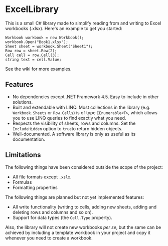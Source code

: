 # ExcelLibrary

This is a small C# library made to simplify reading from and writing to Excel workbooks (.xlsx). Here's an example to get you started:

    Workbook workbook = new Workbook();
    workbook.Open("Book1.xlsx");
    Sheet sheet = workbook.Sheet("Sheet1");
    Row row = sheet.Row(2);
    Cell cell = row.Cell(3);
    string text = cell.Value;

See the wiki for more examples.

## Features

* No dependencies except .NET Framework 4.5. Easy to include in other solutions.
* Built and extendable with LINQ. Most collections in the library (e.g. `Workbook.Sheets` or `Row.Cells`) is of type `IEnumerable<T>`, which  allows you to use LINQ queries to find exactly what you need.
* Respects the visibility of sheets, rows and columns. Set the `IncludeHidden` option to `true`to return hidden objects.
* Well-documented. A software library is only as useful as its documentation.

## Limitations

The following things have been considered outside the scope of the project:

* All file formats except `.xslx`.
* Formulas
* Formatting properties

The following things are planned but not yet implemented features:

* All write functionality (writing to cells, adding new sheets, adding and deleting rows and columns and so on).
* Support for data types (the `Cell.Type` property).

Also, the library will not create new workbooks _per se_, but the same can be achieved by including a template workbook in your project and copy it whenever you need to create a workbook.

